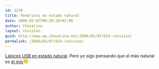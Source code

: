 ```yaml
---
id: 1220
title: Pendrives en estado natural
date: 2006-02-07T06:29:29+02:00
author: Chavalina
layout: revision
guid: http://www.wp.chavalina.net/2006/02/07/624-revision/
permalink: /2006/02/07/624-revision/
---
```

<a href="http://www.criteriondg.info/wordpress/archives/2006/02/07/lapices-usb-con-estilo-y-ii/" target="_blank">L&aacute;pices <acronym title="Universal Serial Bus">USB</acronym> en estado natural</a>. Pero yo sigo pensando que el m&aacute;s natural es <a href="http://chavalina.net/comentar.php?idpost=238&#038;q=pendrive" target="_blank">el m&iacute;o</a>![emo](/imagenes/emoticonos/guino.gif)